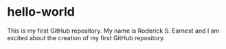 # hello-world
This is my first GitHub repository.
My name is Roderick S. Earnest and I am excited about the creation of my first GitHub repository.
